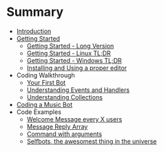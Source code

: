 # Summary

* [Introduction](README.md)
* [Getting Started](getting-started/README.md)
   * [Getting Started - Long Version](getting-started/the-long-version.md)
   * [Getting Started - Linux TL;DR](getting-started/linux-tldr.md)
   * [Getting Started - Windows TL;DR](getting-started/windows-tldr.md)
   * [Installing and Using a proper editor](getting-started/installing_and_using_a_proper_editor.md)
* Coding Walkthrough
   * [Your First Bot](coding-walkthroughs/your_basic_bot.md)
   * [Understanding Events and Handlers](coding-walkthroughs/events_and_handlers.md)
   * [Understanding Collections](coding-walkthroughs/understanding_collections.md)
* [Coding a Music Bot](coding_a_music_bot.md)
* Code Examples
   * [Welcome Message every X users](samples/welcome_message_every_x_users.md)
   * [Message Reply Array](samples/message_reply_array.md)
   * [Command with arguments](samples/command_with_arguments.md)
   * [Selfbots, the awesomest thing in the universe](samples/selfbots,_the_awesomest_thing_in_the_universe.md)

